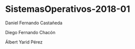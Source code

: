 # SistemasOperativos-2018-01

Daniel Fernando Castañeda

Diego Fernando Chacón   

Álbert Yarid Pérez
